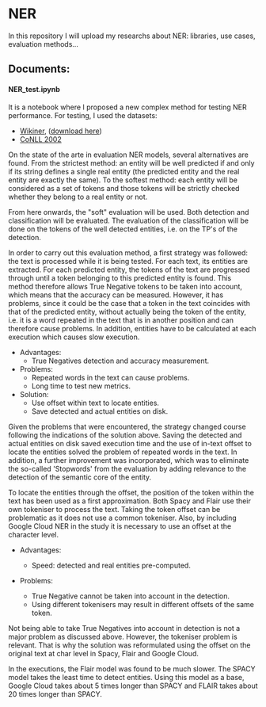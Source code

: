 # NER
In this repository I will upload my researchs about NER: libraries, use cases, evaluation methods...

## Documents:
#### NER_test.ipynb
It is a notebook where I proposed a new complex method for testing NER performance. For testing, I used the datasets:
 - [Wikiner](https://core.ac.uk/download/pdf/82128816.pdf), ([download here](https://metatext.io/datasets-list/ner-task))
 - [CoNLL 2002](https://aclanthology.org/W02-2024.pdf)

On the state of the arte in evaluation NER models, several alternatives are found. From the strictest method: an entity will be well predicted if and only if its string defines a single real entity (the predicted entity and the real entity are exactly the same). To the softest method: each entity will be considered as a set of tokens and those tokens will be strictly checked whether they belong to a real entity or not. 

From here onwards, the "soft" evaluation will be used. Both detection and classification will be evaluated. The evaluation of the classification will be done on the tokens of the well detected entities, i.e. on the TP's of the detection.

In order to carry out this evaluation method, a first strategy was followed: the text is processed while it is being tested. For each text, its entities are extracted. For each predicted entity, the tokens of the text are progressed through until a token belonging to this predicted entity is found. This method therefore allows True Negative tokens to be taken into account, which means that the accuracy can be measured. However, it has problems, since it could be the case that a token in the text coincides with that of the predicted entity, without actually being the token of the entity, i.e. it is a word repeated in the text that is in another position and can therefore cause problems. 
In addition, entities have to be calculated at each execution which causes slow execution.
 - Advantages:
    - True Negatives detection and accuracy measurement.
 - Problems:
    - Repeated words in the text can cause problems.
    - Long time to test new metrics.
 - Solution:
    - Use offset within text to locate entities.
    - Save detected and actual entities on disk.

Given the problems that were encountered, the strategy changed course following the indications of the solution above. Saving the detected and actual entities on disk saved execution time and the use of in-text offset to locate the entities solved the problem of repeated words in the text. In addition, a further improvement was incorporated, which was to eliminate the so-called 'Stopwords' from the evaluation by adding relevance to the detection of the semantic core of the entity.

To locate the entities through the offset, the position of the token within the text has been used as a first approximation. Both Spacy and Flair use their own tokeniser to process the text. Taking the token offset can be problematic as it does not use a common tokeniser. Also, by including Google Cloud NER in the study it is necessary to use an offset at the character level. 

 - Advantages:
    - Speed: detected and real entities pre-computed.
        
  - Problems:
    - True Negative cannot be taken into account in the detection.
    - Using different tokenisers may result in different offsets of the same token.

Not being able to take True Negatives into account in detection is not a major problem as discussed above. However, the tokeniser problem is relevant. That is why the solution was reformulated using the offset on the original text at char level in Spacy, Flair and Google Cloud. 


In the executions, the Flair model was found to be much slower. The SPACY model takes the least time to detect entities. Using this model as a base, Google Cloud takes about 5 times longer than SPACY and FLAIR takes about 20 times longer than SPACY.


